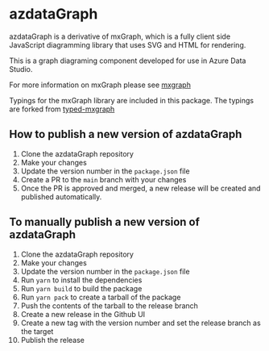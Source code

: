 azdataGraph
=======

azdataGraph is a derivative of mxGraph, which is a fully client side JavaScript diagramming library that uses SVG and HTML for rendering.

This is a graph diagraming component developed for use in Azure Data Studio.

For more information on mxGraph please see [mxgraph](https://github.com/jgraph/mxgraph)

Typings for the mxGraph library are included in this package. The typings are forked from [typed-mxgraph](https://github.com/typed-mxgraph/typed-mxgraph)

## How to publish a new version of azdataGraph

1. Clone the azdataGraph repository
2. Make your changes
3. Update the version number in the `package.json` file
4. Create a PR to the `main` branch with your changes
5. Once the PR is approved and merged, a new release will be created and published automatically.

## To manually publish a new version of azdataGraph
1. Clone the azdataGraph repository
1. Make your changes
1. Update the version number in the `package.json` file
1. Run `yarn` to install the dependencies
1. Run `yarn build` to build the package
1. Run `yarn pack` to create a tarball of the package
1. Push the contents of the tarball to the release branch
1. Create a new release in the Github UI
1. Create a new tag with the version number and set the release branch as the target
1. Publish the release


